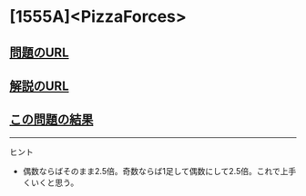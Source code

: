 # \[1555A\]\<PizzaForces\>

## [問題のURL](https://codeforces.com/problemset/problem/1555/A)

## [解説のURL](https://codeforces.com/blog/entry/93389)

## [この問題の結果](https://codeforces.com/contest/1555/status/A)

<!---- 「問題の結果の見方」
 PROBLEMS→問題番号一覧→回答者数→accepted＋言語をセレクトする 
 ---->

-----
ヒント

* 偶数ならばそのまま2.5倍。奇数ならば1足して偶数にして2.5倍。これで上手くいくと思う。
